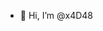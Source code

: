 - 👋 Hi, I’m @x4D48

<!---
x4D48/x4D48 is a ✨ special ✨ repository because its `README.md` (this file) appears on your GitHub profile.
You can click the Preview link to take a look at your changes.
--->
